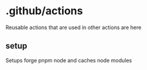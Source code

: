 # .github/actions

Reusable actions that are used in other actions are here

## setup

Setups forge pnpm node and caches node modules
